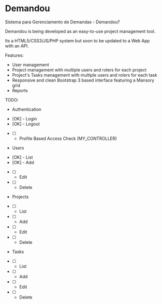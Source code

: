 # Demandou

Sistema para Gerenciamento de Demandas - Demandou?

Demandou is being developed as an easy-to-use project management tool.

Its a HTML5/CSS3/JS/PHP system but soon to be updated to a Web App with an API.

Features:

- User management
- Project management with multiple users and rolers for each project
- Project's Tasks management with multiple users and rolers for each task
- Responsive and clean Bootstrap 3 based interface featuring a Mansory grid
- Reports

TODO:

* Authentication

- [OK] - Login
- [OK] - Logout
- [  ] - Profile Based Access Check (MY_CONTROLLER)

* Users

- [OK] - List
- [OK] - Add
- [  ] - Edit
- [  ] - Delete

* Projects

- [  ] - List
- [  ] - Add
- [  ] - Edit
- [  ] - Delete

* Tasks

- [  ] - List
- [  ] - Add
- [  ] - Edit
- [  ] - Delete
